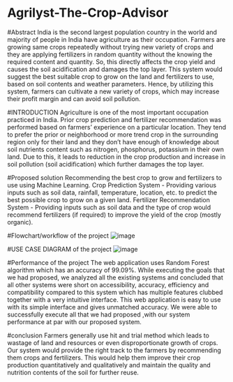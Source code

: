 # Agrilyst-The-Crop-Advisor

#Abstract
India is the second largest population country in the world and majority of people in India have agriculture as their occupation. Farmers are growing same crops repeatedly without trying new variety of crops and they are applying fertilizers in random quantity without the knowing the required content and quantity. So, this directly affects the crop yield and causes the soil acidification and damages the top layer. This system would suggest the best suitable crop to grow on the land and fertilizers to use, based on soil contents and weather parameters. Hence, by utilizing this system, farmers can cultivate a new variety of crops, which may increase their profit margin and can avoid soil pollution.


#INTRODUCTION
Agriculture is one of the most important occupation practiced in India. 
Prior crop prediction and fertilizer recommendation was performed based on farmers’ experience on a particular location. They tend to prefer the prior or neighborhood or more trend crop in the surrounding region only for their land and they don’t have enough of knowledge about soil nutrients content such as nitrogen, phosphorus, potassium in their own land. 
Due to this, it leads to reduction in the crop production and increase in soil pollution (soil acidification) which further damages the top layer.


#Proposed solution
Recommending the best crop to grow and fertilizers to use using Machine Learning.
Crop Prediction System - Providing various inputs such as soil data, rainfall, temperature, location, etc. to predict the best possible crop to grow on a given land.
Fertilizer Recommendation System - Providing inputs such as soil data and the type of crop would recommend fertilizers (if required) to improve the yield of the crop (mostly organic).
 
#Flowchart/workflow of the project
![image](https://user-images.githubusercontent.com/53135840/174306821-3255effc-4cb7-4335-8d06-bcf09fea0ec9.png)

#USE CASE DIAGRAM of the project
![image](https://user-images.githubusercontent.com/53135840/174307018-1ed9d2f2-be37-4887-894e-41d34f86842b.png)

#Performance of the project
The web application uses Random Forest algorithm which has an accuracy of 99.09%.
While executing the goals that we had proposed, we analyzed all the existing systems and concluded that all other systems were short on accessibility, accuracy, efficiency and compatibility compared to this system which has multiple features clubbed together with a very intuitive interface.
This web application is easy to use with its simple interface and gives unmatched accuracy.
We were able to successfully execute all that we had proposed ,with our system performance at par with our proposed system.

#conclusion
Farmers generally use hit and trial method which leads to wastage of land and resources or even disproportionate growth of crops. Our system would provide the right track to the farmers by recommending them crops and fertilizers. This would help them improve their crop production quantitatively and qualitatively and  maintain the quality and nutrition contents of the soil for further reuse.

